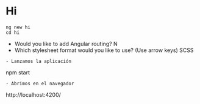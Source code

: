 # Hi

```
ng new hi
cd hi
```
- Would you like to add Angular routing? N
- Which stylesheet format would you like to use? (Use arrow keys) SCSS
```
- Lanzamos la aplicación
```
npm start
```
- Abrimos en el navegador
```
http://localhost:4200/
```